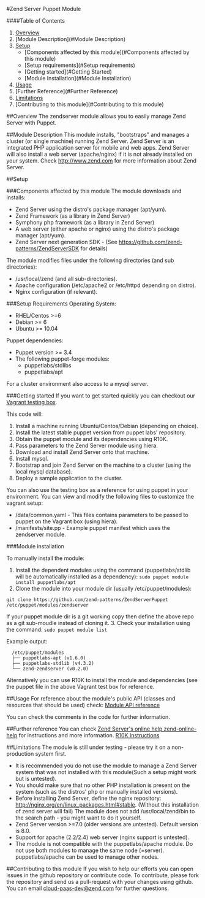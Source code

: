 #Zend Server Puppet Module

####Table of Contents

1. [Overview](#Overview)
2. [Module Description](#Module Description)
3. [Setup](#Setup)
    * [Components affected by this module](#Components affected by this module)
    * [Setup requirements](#Setup requirements)
    * [Getting started](#Getting Started)
    * [Module Installation](#Module Installation)
4. [Usage](#Usage)
5. [Further Reference](#Further Reference)
5. [Limitations](#Limitations)
6. [Contributing to this module](#Contributing to this module)

##Overview
The zendserver module allows you to easily manage Zend Server with Puppet.

##Module Description
This module installs, "bootstraps" and manages a cluster (or single machine) running Zend Server. Zend Server is an integrated PHP application server for mobile and web apps. Zend Server will also install a web server (apache/nginx) if it is not already installed on your system. Check http://www.zend.com for more information about Zend Server.

##Setup

###Components affected by this module
The module downloads and installs:

 * Zend Server using the distro's package manager (apt/yum). 
 * Zend Framework (as a library in Zend Server)
 * Symphony php framework (as a library in Zend Server)
 * A web server (either apache or nginx) using the distro's package manager (apt/yum). 
 * Zend Server next generation SDK - (See https://github.com/zend-patterns/ZendServerSDK for details)

The module modifies files under the following directories (and sub directories):

 * /usr/local/zend (and all sub-directories).
 * Apache configuration (/etc/apache2 or /etc/httpd depending on distro).
 * Nginx configuration (if relevant).
 
###Setup Requirements
Operating System:

* RHEL/Centos >=6
* Debian >= 6
* Ubuntu >= 10.04

Puppet dependencies:

 * Puppet version >= 3.4
 * The following puppet-forge modules:
    * puppetlabs/stdlibs
    * puppetlabs/apt

For a cluster environment also access to a mysql server.
    
###Getting started
If you want to get started quickly you can checkout our [Vagrant testing box](https://github.com/davidl-zend/zendserverpuppet-vagrant). 

This code will:

 1. Install a machine running Ubuntu/Centos/Debian (depending on choice).
 2. Install the latest stable puppet version from puppet labs' repository.
 3. Obtain the puppet module and its dependencies using R10K.
 4. Pass parameters to the Zend Server module using hiera.
 5. Download and install Zend Server onto that machine.
 6. Install mysql.
 7. Bootstrap and join Zend Server on the machine to a cluster (using the local mysql database).
 8. Deploy a sample application to the cluster.

You can also use the testing box as a reference for using puppet in your environment.
You can view and modify the following files to customize the vagrant setup:

 * /data/common.yaml  - This files contains parameters to be passed to puppet on the Vagrant box (using hiera).
 * /manifests/site.pp - Example puppet manifest which uses the zendserver module.

###Module installation

To manually install the module:

  1. Install the dependent modules using the command (puppetlabs/stdlib will be automatically installed as a dependency):
  ```sudo puppet module install puppetlabs/apt```
  2. Clone the module into your module dir (usually /etc/puppet/modules):

  ```git clone https://github.com/zend-patterns/ZendServerPuppet /etc/puppet/modules/zendserver``` 

  If your puppet module dir is a git working copy then define the above repo as a git sub-moudle instead of cloning it.
  3. Check your installation using the command:
    ```sudo puppet module list```

  Example output:

```
  /etc/puppet/modules
  ├── puppetlabs-apt (v1.6.0)
  ├── puppetlabs-stdlib (v4.3.2)
  └── zend-zendserver (v0.2.0)
```
Alternatively you can use R10K to install the module and dependencies (see the puppet file in the above Vagrant test box for reference.

##Usage
For reference about the module's public API (classes and resources that should be used) check:
[Module API reference](doc/API_REFERENCE.md)

You can check the comments in the code for further information.

##Further reference
You can check [Zend Server's online help zend-online-help](http://files.zend.com/help/Zend-Server/zend-server.htm) for instructions and more information.
[R10K Instructions](http://terrarum.net/blog/puppet-infrastructure-with-r10k.html)

##Limitations
The module is still under testing - please try it on a non-production system first.

  * It is recommended you do not use the module to manage a Zend Server system that was not installed with this module(Such a setup might work but is untested).
  * You should make sure that no other PHP installation is present on the system (such as the distros' php or manually installed versions).
  * Before installing Zend Server, define the nginx repository: http://nginx.org/en/linux_packages.html#stable. (Without this installation of zend server will fail)
The module does not add /usr/local/zend/bin to the search path - you might want to do it yourself.
  * Zend Server version >=7.0 (older versions are untested). Default version is 8.0.
  * Support for apache (2.2/2.4) web server (nginx support is untested).
  * The module is not compatible with the puppetlabs/apache module. Do not use both modules to manage the same node (=server). puppetlabs/apache can be used to manage other nodes.

##Contributing to this module
If you wish to help our efforts you can open issues in the github repository or contribute code.
To contribute, please fork the repository and send us a pull-request with your changes using github.
You can email cloud-paas-dev@zend.com for further questions.

